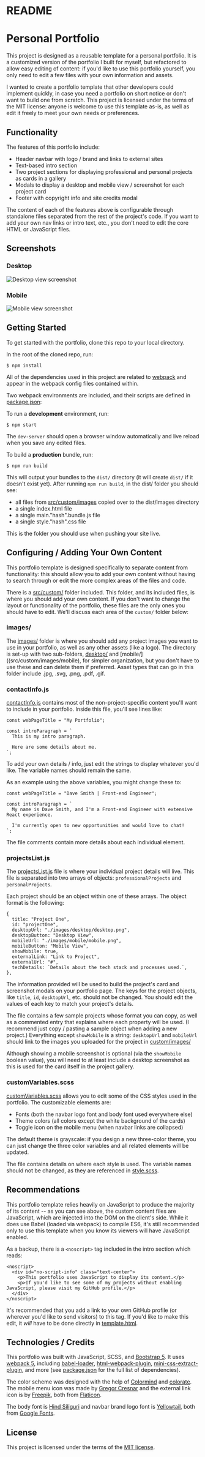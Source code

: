 # README

# Personal Portfolio

This project is designed as a reusable template for a personal portfolio. It is a customized version of the portfolio I built for myself, but refactored to allow easy editing of content: if you'd like to use this portfolio yourself, you only need to edit a few files with your own information and assets.

I wanted to create a portfolio template that other developers could implement quickly, in case you need a portfolio on short notice or don't want to build one from scratch. This project is licensed under the terms of the MIT license: anyone is welcome to use this template as-is, as well as edit it freely to meet your own needs or preferences.

## Functionality

The features of this portfolio include:

- Header navbar with logo / brand and links to external sites
- Text-based intro section
- Two project sections for displaying professional and personal projects as cards in a gallery
- Modals to display a desktop and mobile view / screenshot for each project card
- Footer with copyright info and site credits modal

The content of each of the features above is configurable through standalone files separated from the rest of the project's code. If you want to add your own nav links or intro text, etc., you don't need to edit the core HTML or JavaScript files.

## Screenshots

### Desktop

![Desktop view screenshot](/screenshots/portfolio_screenshot_desktop.png)

### Mobile

![Mobile view screenshot](/screenshots/portfolio_screenshot_mobile.png)

## Getting Started

To get started with the portfolio, clone this repo to your local directory.

In the root of the cloned repo, run:

```
$ npm install
```

All of the dependencies used in this project are related to [webpack](https://github.com/webpack/webpack) and appear in the webpack config files contained within.

Two webpack environments are included, and their scripts are defined in [package.json](package.json):

To run a **development** environment, run:

```
$ npm start
```

The `dev-server` should open a browser window automatically and live reload when you save any edited files.

To build a **production** bundle, run:

```
$ npm run build
```

This will output your bundles to the `dist/` directory (it will create `dist/` if it doesn't exist yet). After running `npm run build`, in the dist/ folder you should see:

- all files from [src/custom/images](src/custom/images) copied over to the dist/images directory
- a single index.html file
- a single main."hash".bundle.js file
- a single style."hash".css file

This is the folder you should use when pushing your site live.

## Configuring / Adding Your Own Content

This portfolio template is designed specifically to separate content from functionality: this should allow you to add your own content without having to search through or edit the more complex areas of the files and code.

There is a [src/custom/](src/custom) folder included. This folder, and its included files, is where you should add your own content. If you don't want to change the layout or functionality of the portfolio, these files are the only ones you should have to edit. We'll discuss each area of the `custom/` folder below:

### images/

The [images/](src/custom/images) folder is where you should add any project images you want to use in your portfolio, as well as any other assets (like a logo). The directory is set-up with two sub-folders, [desktop/](src/custom/images/desktop) and [mobile/]((src/custom/images/mobile), for simpler organization, but you don't have to use these and can delete them if preferred. Asset types that can go in this folder include .jpg, .svg, .png, .pdf, .gif.

### contactInfo.js

[contactInfo.js](src/custom/contactInfo.js) contains most of the non-project-specific content you'll want to include in your portfolio. Inside this file, you'll see lines like:

```
const webPageTitle = "My Portfolio";

const introParagraph = `
  This is my intro paragraph.

  Here are some details about me.
`;
```

To add your own details / info, just edit the strings to display whatever you'd like. The variable names should remain the same.

As an example using the above variables, you might change these to:

```
const webPageTitle = "Dave Smith | Front-end Engineer";

const introParagraph = `
  My name is Dave Smith, and I'm a Front-end Engineer with extensive React experience.

  I'm currently open to new opportunities and would love to chat!
`;
```

The file comments contain more details about each individual element.

### projectsList.js

The [projectsList.js](src/custom/projectList.js) file is where your individual project details will live. This file is separated into two arrays of objects: `professionalProjects` and `personalProjects`.

Each project should be an object within one of these arrays. The object format is the following:

```
{
  title: "Project One",
  id: "projectOne",
  desktopUrl: "./images/desktop/desktop.png",
  desktopButton: "Desktop View",
  mobileUrl: "./images/mobile/mobile.png",
  mobileButton: "Mobile View",
  showMobile: true,
  externalLink: "Link to Project",
  externalUrl: "#",
  techDetails: `Details about the tech stack and processes used.`,
},
```

The information provided will be used to build the project's card and screenshot modals on your portfolio page. The keys for the project objects, like `title`, `id`, `desktopUrl`, etc. should not be changed. You should edit the values of each key to match your project's details.

The file contains a few sample projects whose format you can copy, as well as a commented entry that explains where each property will be used. (I recommend just copy / pasting a sample object when adding a new project.) Everything except `showMobile` is a string: `desktopUrl` and `mobileUrl` should link to the images you uploaded for the project in [custom/images/](src/custom/images)

Although showing a mobile screenshot is optional (via the `showMobile` boolean value), you will need to at least include a desktop screenshot as this is used for the card itself in the project gallery.

### customVariables.scss

[customVariables.scss](src/custom/customVariables.scss) allows you to edit some of the CSS styles used in the portfolio. The customizable elements are:

- Fonts (both the navbar logo font and body font used everywhere else)
- Theme colors (all colors except the white background of the cards)
- Toggle icon on the mobile menu (when navbar links are collapsed)

The default theme is grayscale: if you design a new three-color theme, you can just change the three color variables and all related elements will be updated.

The file contains details on where each style is used. The variable names should not be changed, as they are referenced in [style.scss](src/style.scss).

## Recommendations

This portfolio template relies heavily on JavaScript to produce the majority of its content -- as you can see above, the custom content files are JavaScript, which are injected into the DOM on the client's side. While it does use Babel (loaded via webpack) to compile ES6, it's still recommended only to use this template when you know its viewers will have JavaScript enabled.

As a backup, there is a `<noscript>` tag included in the intro section which reads:

```
<noscript>
  <div id="no-script-info" class="text-center">
    <p>This portfolio uses JavaScript to display its content.</p>
    <p>If you'd like to see some of my projects without enabling JavaScript, please visit my GitHub profile.</p>
  </div>
</noscript>
```

It's recommended that you add a link to your own GitHub profile (or wherever you'd like to send visitors) to this tag. If you'd like to make this edit, it _will_ have to be done directly in [template.html](src/template.html).

## Technologies / Credits

This portfolio was built with JavaScript, SCSS, and [Bootstrap 5](https://getbootstrap.com/). It uses [webpack 5](https://webpack.js.org/), including [babel-loader](https://github.com/babel/babel-loader), [html-webpack-plugin](https://github.com/jantimon/html-webpack-plugin), [mini-css-extract-plugin](https://github.com/webpack-contrib/mini-css-extract-plugin), and more (see [package.json](package.json) for the full list of dependencies).

The color scheme was designed with the help of [Colormind](http://colormind.io/) and [colorate](https://colorate.azurewebsites.net/). The mobile menu icon was made by [Gregor Cresnar](https://www.flaticon.com/authors/gregor-cresnar) and the external link icon is by [Freepik](https://www.freepik.com), both from [Flaticon](https://www.flaticon.com/).

The body font is [Hind Siliguri](https://fonts.google.com/specimen/Hind+Siliguri) and navbar brand logo font is [Yellowtail](https://fonts.google.com/specimen/Yellowtail), both from [Google Fonts](https://fonts.google.com/).

## License

This project is licensed under the terms of the [MIT license](LICENSE.txt).
